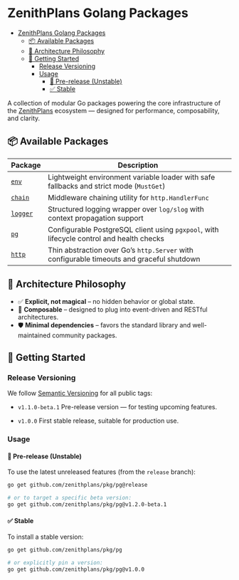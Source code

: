 # ZenithPlans Golang Packages

- [ZenithPlans Golang Packages](#zenithplans-golang-packages)
  - [📦 Available Packages](#📦-available-packages)
  - [🧱 Architecture Philosophy](#🧱-architecture-philosophy)
  - [🔧 Getting Started](#🔧-getting-started)
    - [Release Versioning](#release-versioning)
    - [Usage](#usage)
      - [🧪 Pre-release (Unstable)](#🧪-pre-release-unstable)
      - [✅ Stable](#stable)

A collection of modular Go packages powering the core infrastructure of the [ZenithPlans](https://github.com/zenithplans) ecosystem — designed for performance, composability, and clarity.

## 📦 Available Packages

| Package              | Description                                                                               |
| -------------------- | ----------------------------------------------------------------------------------------- |
| [`env`](./env)       | Lightweight environment variable loader with safe fallbacks and strict mode (`MustGet`)   |
| [`chain`](./chain)   | Middleware chaining utility for `http.HandlerFunc`                                        |
| [`logger`](./logger) | Structured logging wrapper over `log/slog` with context propagation support               |
| [`pg`](./pg)         | Configurable PostgreSQL client using `pgxpool`, with lifecycle control and health checks  |
| [`http`](./http)     | Thin abstraction over Go’s `http.Server` with configurable timeouts and graceful shutdown |

## 🧱 Architecture Philosophy

- ✅ **Explicit, not magical** – no hidden behavior or global state.
- 🧩 **Composable** – designed to plug into event-driven and RESTful architectures.
- 🛡️ **Minimal dependencies** – favors the standard library and well-maintained community packages.

## 🔧 Getting Started

### Release Versioning

We follow [Semantic Versioning](https://semver.org/) for all public tags:

- `v1.1.0-beta.1`
  Pre-release version — for testing upcoming features.

- `v1.0.0`
  First stable release, suitable for production use.

### Usage

#### 🧪 Pre-release (Unstable)

To use the latest unreleased features (from the `release` branch):

```bash
go get github.com/zenithplans/pkg/pg@release

# or to target a specific beta version:
go get github.com/zenithplans/pkg/pg@v1.2.0-beta.1
```

#### ✅ Stable

To install a stable version:

```bash
go get github.com/zenithplans/pkg/pg

# or explicitly pin a version:
go get github.com/zenithplans/pkg/pg@v1.0.0
```
